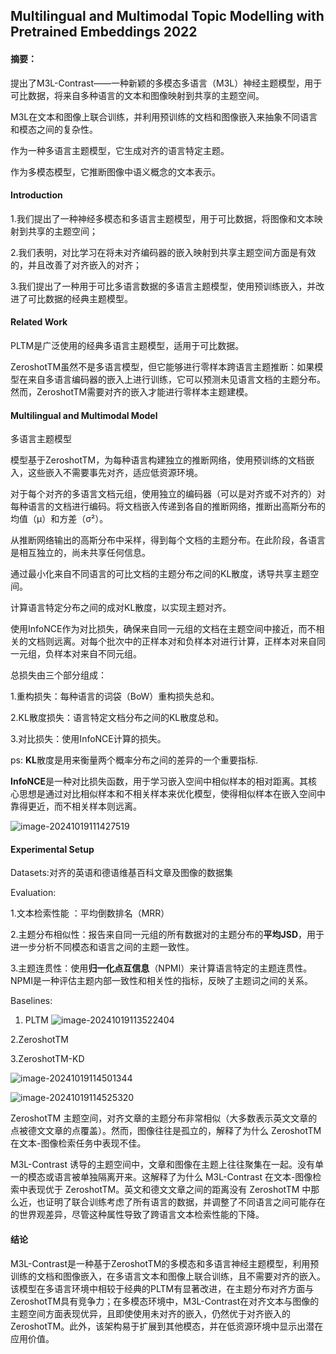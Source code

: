 ## Multilingual and Multimodal Topic Modelling with Pretrained Embeddings 2022

#### 摘要：

提出了M3L-Contrast——一种新颖的多模态多语言（M3L）神经主题模型，用于可比数据，将来自多种语言的文本和图像映射到共享的主题空间。

M3L在文本和图像上联合训练，并利用预训练的文档和图像嵌入来抽象不同语言和模态之间的复杂性。

作为一种多语言主题模型，它生成对齐的语言特定主题。

作为多模态模型，它推断图像中语义概念的文本表示。

#### Introduction

1.我们提出了一种神经多模态和多语言主题模型，用于可比数据，将图像和文本映射到共享的主题空间；

2.我们表明，对比学习在将未对齐编码器的嵌入映射到共享主题空间方面是有效的，并且改善了对齐嵌入的对齐；

3.我们提出了一种用于可比多语言数据的多语言主题模型，使用预训练嵌入，并改进了可比数据的经典主题模型。

#### Related Work

PLTM是广泛使用的经典多语言主题模型，适用于可比数据。

ZeroshotTM虽然不是多语言模型，但它能够进行零样本跨语言主题推断：如果模型在来自多语言编码器的嵌入上进行训练，它可以预测未见语言文档的主题分布。然而，ZeroshotTM需要对齐的嵌入才能进行零样本主题建模。

#### Multilingual and Multimodal Model

多语言主题模型

模型基于ZeroshotTM，为每种语言构建独立的推断网络，使用预训练的文档嵌入，这些嵌入不需要事先对齐，适应低资源环境。

对于每个对齐的多语言文档元组，使用独立的编码器（可以是对齐或不对齐的）对每种语言的文档进行编码。将文档嵌入传递到各自的推断网络，推断出高斯分布的均值（μ）和方差（σ²）。

从推断网络输出的高斯分布中采样，得到每个文档的主题分布。在此阶段，各语言是相互独立的，尚未共享任何信息。

通过最小化来自不同语言的可比文档的主题分布之间的KL散度，诱导共享主题空间。

计算语言特定分布之间的成对KL散度，以实现主题对齐。

使用InfoNCE作为对比损失，确保来自同一元组的文档在主题空间中接近，而不相关的文档则远离。对每个批次中的正样本对和负样本对进行计算，正样本对来自同一元组，负样本对来自不同元组。

总损失由三个部分组成：

1.重构损失：每种语言的词袋（BoW）重构损失总和。

2.KL散度损失：语言特定文档分布之间的KL散度总和。

3.对比损失：使用InfoNCE计算的损失。

ps:  **KL**散度是用来衡量两个概率分布之间的差异的一个重要指标.

**InfoNCE**是一种对比损失函数，用于学习嵌入空间中相似样本的相对距离。其核心思想是通过对比相似样本和不相关样本来优化模型，使得相似样本在嵌入空间中靠得更近，而不相关样本则远离。

![image-20241019111427519](C:\Users\wdx\AppData\Roaming\Typora\typora-user-images\image-20241019111427519.png)

#### Experimental Setup

Datasets:对齐的英语和德语维基百科文章及图像的数据集

Evaluation:

1.文本检索性能 ：平均倒数排名（MRR）

2.主题分布相似性：报告来自同一元组的所有数据对的主题分布的**平均JSD**，用于进一步分析不同模态和语言之间的主题一致性。

3.主题连贯性：使用**归一化点互信息**（NPMI）来计算语言特定的主题连贯性。NPMI是一种评估主题内部一致性和相关性的指标，反映了主题词之间的关系。

Baselines:

1. PLTM                            ![image-20241019113522404](C:\Users\wdx\AppData\Roaming\Typora\typora-user-images\image-20241019113522404.png)

2.ZeroshotTM

3.ZeroshotTM-KD

![image-20241019114501344](C:\Users\wdx\AppData\Roaming\Typora\typora-user-images\image-20241019114501344.png)

![image-20241019114525320](C:\Users\wdx\AppData\Roaming\Typora\typora-user-images\image-20241019114525320.png)

ZeroshotTM 主题空间，对齐文章的主题分布非常相似（大多数表示英文文章的点被德文文章的点覆盖）。然而，图像往往是孤立的，解释了为什么 ZeroshotTM 在文本-图像检索任务中表现不佳。

M3L-Contrast 诱导的主题空间中，文章和图像在主题上往往聚集在一起。没有单一的模态或语言被单独隔离开来。这解释了为什么 M3L-Contrast 在文本-图像检索中表现优于 ZeroshotTM。英文和德文文章之间的距离没有 ZeroshotTM 中那么近，也证明了联合训练考虑了所有语言的数据，并调整了不同语言之间可能存在的世界观差异，尽管这种属性导致了跨语言文本检索性能的下降。



#### 结论

M3L-Contrast是一种基于ZeroshotTM的多模态和多语言神经主题模型，利用预训练的文档和图像嵌入，在多语言文本和图像上联合训练，且不需要对齐的嵌入。该模型在多语言环境中相较于经典的PLTM有显著改进，在主题分布对齐方面与ZeroshotTM具有竞争力；在多模态环境中，M3L-Contrast在对齐文本与图像的主题空间方面表现优异，且即使使用未对齐的嵌入，仍然优于对齐嵌入的ZeroshotTM。此外，该架构易于扩展到其他模态，并在低资源环境中显示出潜在应用价值。

